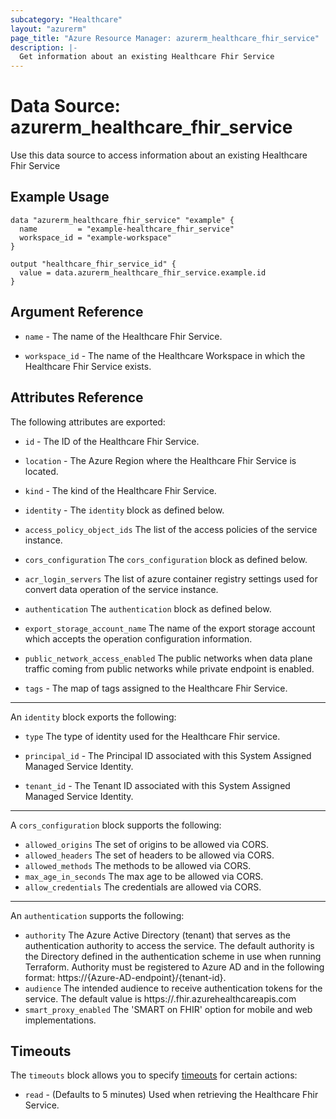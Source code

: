 ```yaml
---
subcategory: "Healthcare"
layout: "azurerm"
page_title: "Azure Resource Manager: azurerm_healthcare_fhir_service"
description: |-
  Get information about an existing Healthcare Fhir Service
---
```


# Data Source: azurerm_healthcare_fhir_service

Use this data source to access information about an existing Healthcare Fhir Service

## Example Usage

```hcl
data "azurerm_healthcare_fhir_service" "example" {
  name         = "example-healthcare_fhir_service"
  workspace_id = "example-workspace"
}

output "healthcare_fhir_service_id" {
  value = data.azurerm_healthcare_fhir_service.example.id
}
```

## Argument Reference

* `name` - The name of the Healthcare Fhir Service.

* `workspace_id` - The name of the Healthcare Workspace in which the Healthcare Fhir Service exists.

## Attributes Reference

The following attributes are exported:

* `id` - The ID of the Healthcare Fhir Service.

* `location` - The Azure Region where the Healthcare Fhir Service is located.

* `kind` - The kind of the Healthcare Fhir Service. 

* `identity` - The `identity` block as defined below.

* `access_policy_object_ids` The list of the access policies of the service instance.

* `cors_configuration` The `cors_configuration` block as defined below.

* `acr_login_servers` The list of azure container registry settings used for convert data operation of the service instance.

* `authentication` The `authentication` block as defined below.

* `export_storage_account_name` The name of the export storage account which accepts the operation configuration information.

* `public_network_access_enabled` The public networks when data plane traffic coming from public networks while private endpoint is enabled.

* `tags` - The map of tags assigned to the Healthcare Fhir Service.

---
An `identity` block exports the following:

* `type` The type of identity used for the Healthcare Fhir service.

* `principal_id` - The Principal ID associated with this System Assigned Managed Service Identity.

* `tenant_id` - The Tenant ID associated with this System Assigned Managed Service Identity.

---
A `cors_configuration` block supports the following:

* `allowed_origins` The set of origins to be allowed via CORS.
* `allowed_headers` The set of headers to be allowed via CORS.
* `allowed_methods` The methods to be allowed via CORS.
* `max_age_in_seconds` The max age to be allowed via CORS.
* `allow_credentials`  The credentials are allowed via CORS.

---
An `authentication` supports the following:

* `authority` The Azure Active Directory (tenant) that serves as the authentication authority to access the service. The default authority is the Directory defined in the authentication scheme in use when running Terraform.
  Authority must be registered to Azure AD and in the following format: https://{Azure-AD-endpoint}/{tenant-id}.
* `audience` The intended audience to receive authentication tokens for the service. The default value is https://<name>.fhir.azurehealthcareapis.com
* `smart_proxy_enabled` The 'SMART on FHIR' option for mobile and web implementations.

## Timeouts

The `timeouts` block allows you to specify [timeouts](https://www.terraform.io/docs/configuration/resources.html#timeouts) for certain actions:

* `read` - (Defaults to 5 minutes) Used when retrieving the Healthcare Fhir Service.

